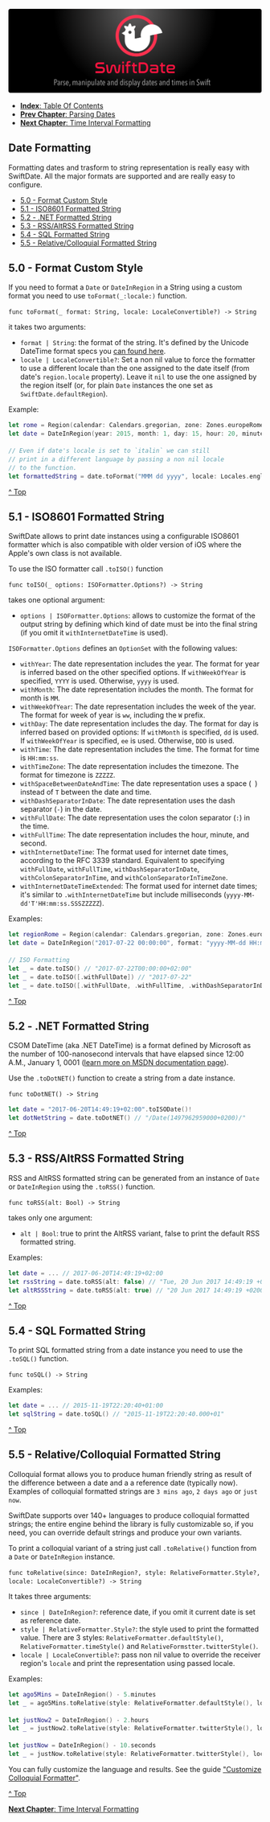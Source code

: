 ![](./SwiftDate.png)

<a name="index"/>

- [**Index**: Table Of Contents](#Index.md)
- [**Prev Chapter**: Parsing Dates](#Parsing_Dates.md)
- [**Next Chapter**: Time Interval Formatting](#6.TimeInterval_Formatting.md)

## Date Formatting
Formatting dates and trasform to string representation is really easy with SwiftDate. All the major formats are supported and are really easy to configure.

- [5.0 - Format Custom Style](5.Date_Formatting.md#customformatted)
- [5.1 - ISO8601 Formatted String](5.Date_Formatting.md#isoformatted)
- [5.2 - .NET Formatted String](5.Date_Formatting.md#dotnet)
- [5.3 - RSS/AltRSS Formatted String](5.Date_Formatting.md#rss)
- [5.4 - SQL Formatted String](5.Date_Formatting.md#sql)
- [5.5 - Relative/Colloquial Formatted String](5.Date_Formatting.md#colloquial)

<a name="customformatted"/>

## 5.0 - Format Custom Style
If you need to format a `Date` or `DateInRegion` in a String using a custom format you need to use `toFormat(_:locale:)` function.

`func toFormat(_ format: String, locale: LocaleConvertible?) -> String`

it takes two arguments:

- `format | String`: the format of the string. It's defined by the Unicode DateTime format specs you [can found here](7.Format_UnicodeTable.md).
- `locale | LocaleConvertible?`: Set a non nil value to force the formatter to use a different locale than the one assigned to the date itself (from date's `region.locale` property). Leave it `nil` to use the one assigned by the region itself (or, for plain `Date` instances the one set as `SwiftDate.defaultRegion`).

Example:

```swift
let rome = Region(calendar: Calendars.gregorian, zone: Zones.europeRome, locale: Locales.italian)
let date = DateInRegion(year: 2015, month: 1, day: 15, hour: 20, minute: 00, second: 5, nanosecond: 0, region: rome)

// Even if date's locale is set to `italin` we can still
// print in a different language by passing a non nil locale
// to the function.
let formattedString = date.toFormat("MMM dd yyyy", locale: Locales.english) // "Jan 15 2015"
```
[^ Top](#index)

<a name="isoformatted"/>

## 5.1 - ISO8601 Formatted String
SwiftDate allows to print date instances using a configurable ISO8601 formatter which is also compatible with older version of iOS where the Apple's own class is not available.

To use the ISO formatter call `.toISO()` function

`func toISO(_ options: ISOFormatter.Options?) -> String`

takes one optional argument:

- `options | ISOFormatter.Options`: allows to customize the format of the output string by defining which kind of date must be into the final string (if you omit it `withInternetDateTime` is used).

`ISOFormatter.Options` defines an `OptionSet` with the following values:

- `withYear`: The date representation includes the year. The format for year is inferred based on the other specified options. If `withWeekOfYear` is specified, `YYYY` is used. Otherwise, `yyyy` is used.
- `withMonth`: The date representation includes the month. The format for month is `MM`.
- `withWeekOfYear`: The date representation includes the week of the year. The format for week of year is `ww`, including the `W` prefix.
- `withDay`:  The date representation includes the day. The format for day is inferred based on provided options: If `withMonth` is specified, `dd` is used. If `withWeekOfYear` is specified, `ee` is used. Otherwise, `DDD` is used.
- `withTime`: The date representation includes the time. The format for time is `HH:mm:ss`.
- `withTimeZone`: The date representation includes the timezone. The format for timezone is `ZZZZZ`.
- `withSpaceBetweenDateAndTime`: The date representation uses a space (` `) instead of `T` between the date and time.
- `withDashSeparatorInDate`: The date representation uses the dash separator (`-`) in the date.
- `withFullDate`: The date representation uses the colon separator (`:`) in the time.
- `withFullTime`: The date representation includes the hour, minute, and second.
- `withInternetDateTime`: The format used for internet date times, according to the RFC 3339 standard. Equivalent to specifying `withFullDate`, `withFullTime`, `withDashSeparatorInDate`,
 `withColonSeparatorInTime`, and `withColonSeparatorInTimeZone`.
- `withInternetDateTimeExtended`: The format used for internet date times; it's similar to `.withInternetDateTime` but include milliseconds (`yyyy-MM-dd'T'HH:mm:ss.SSSZZZZZ`).

Examples:

```swift
let regionRome = Region(calendar: Calendars.gregorian, zone: Zones.europeRome, locale: Locales.italian)
let date = DateInRegion("2017-07-22 00:00:00", format: "yyyy-MM-dd HH:mm:ss", region: regionRome)!

// ISO Formatting
let _ = date.toISO() // "2017-07-22T00:00:00+02:00"
let _ = date.toISO([.withFullDate]) // "2017-07-22"
let _ = date.toISO([.withFullDate, .withFullTime, .withDashSeparatorInDate, .withSpaceBetweenDateAndTime]) // "2017-07-22 00:00:00+02:00"
```
[^ Top](#index)

<a name="dotnet"/>

## 5.2 - .NET Formatted String
CSOM DateTime (aka .NET DateTime) is a format defined by Microsoft as the number of 100-nanosecond intervals that have elapsed since 12:00 A.M., January 1, 0001 ([learn more on MSDN documentation page](https://msdn.microsoft.com/en-us/library/dd948679)).

Use the `.toDotNET()` function to create a string from a date instance.

`func toDotNET() -> String`

```swift
let date = "2017-06-20T14:49:19+02:00".toISODate()!
let dotNetString = date.toDotNET() // "/Date(1497962959000+0200)/"
```

[^ Top](#index)

<a name="rss"/>

## 5.3 - RSS/AltRSS Formatted String
RSS and AltRSS formatted string can be generated from an instance of `Date` or `DateInRegion` using the `.toRSS()` function.

`func toRSS(alt: Bool) -> String`

takes only one argument:

- `alt | Bool`: true to print the AltRSS variant, false to print the default RSS formatted string.

Examples:

```swift
let date = ... // 2017-06-20T14:49:19+02:00
let rssString = date.toRSS(alt: false) // "Tue, 20 Jun 2017 14:49:19 +0200"
let altRSSString = date.toRSS(alt: true) // "20 Jun 2017 14:49:19 +0200"
```

[^ Top](#index)

<a name="sql"/>

## 5.4 - SQL Formatted String
To print SQL formatted string from a date instance you need to use the `.toSQL()` function.

`func toSQL() -> String`

Examples:

```swift
let date = ... // 2015-11-19T22:20:40+01:00
let sqlString = date.toSQL() // "2015-11-19T22:20:40.000+01"
```

[^ Top](#index)

<a name="colloquial"/>

## 5.5 - Relative/Colloquial Formatted String
Colloquial format allows you to produce human friendly string as result of the difference between a date and a a reference date (typically now).
Examples of colloquial formatted strings are `3 mins ago`, `2 days ago` or `just now`.

SwiftDate supports over 140+ languages to produce colloquial formatted strings; the entire engine behind the library is fully customizable so, if you need, you can override default strings and produce your own variants.

To print a colloquial variant of a string just call `.toRelative()` function from a `Date` or `DateInRegion` instance.

`func toRelative(since: DateInRegion?, style: RelativeFormatter.Style?, locale: LocaleConvertible?) -> String`

It takes three arguments:

- `since | DateInRegion?`: reference date, if you omit it current date is set as reference date.
- `style | RelativeFormatter.Style?`: the style used to print the formatted value. There are 3 styles: `RelativeFormatter.defaultStyle()`, `RelativeFormatter.timeStyle()` and `RelativeFormstter.twitterStyle()`.
- `locale | LocaleConvertible?`: pass non nil value to override the receiver region's `locale` and print the representation using passed locale.

Examples:

```swift
let ago5Mins = DateInRegion() - 5.minutes
let _ = ago5Mins.toRelative(style: RelativeFormatter.defaultStyle(), locale: Locales.italian) // "5 minuti fa"

let justNow2 = DateInRegion() - 2.hours
let _ = justNow2.toRelative(style: RelativeFormatter.twitterStyle(), locale: Locales.italian) // "2h fa"

let justNow = DateInRegion() - 10.seconds
let _ = justNow.toRelative(style: RelativeFormatter.twitterStyle(), locale: Locales.italian) // "ora"
```

You can fully customize the language and results.
See the guide ["Customize Colloquial Formatter"](Customize_ColloquialFormatter.md).

[^ Top](#index)

[**Next Chapter**: Time Interval Formatting](#6.TimeInterval_Formatting.md)
